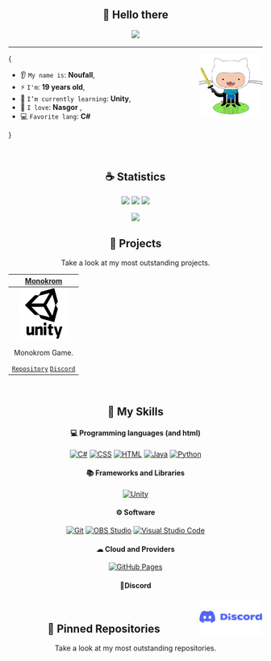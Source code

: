 <h2 align="center">👋 Hello there</h2>

<p align="center">
    <img src="https://komarev.com/ghpvc/?username=Noufall90&color=blueviolet"/> 
</p>

<hr/>

<img align='right' src='https://github.com/Noufall90/Noufall90/blob/main/skills/adventure-cat.png' width='25%'>  

{  

* 👂 `My name is`: **Noufall**,
* ⚡ `I'm`: **19 years old**,
* 🌱 `I’m currently learning`: **Unity**,
* 🍔 `I love`: **Nasgor**  ,
* 💻 `Favorite lang`: **C#**  

}

<br/>

<h2 align="center">☕ Statistics</h2>

<p align="center">
  <img height="50%" width="auto" src ="https://github-readme-stats.vercel.app/api?username=Noufall90&show_icons=true&count_private=true&theme=material-palenight&hide_border=true&hide=issues,contribs&bg_color=00000000">
  <img height="50%" width="auto" src ="https://github-readme-stats.vercel.app/api/top-langs/?username=Noufall90&layout=compact&hide_border=true&theme=material-palenight&bg_color=00000000&langs_count=6&hide=jupyter%20notebook,python,css,&exclude_repo=Pacman-AI">
  <img src ="https://github-readme-streak-stats.herokuapp.com?user=Noufall90&theme=material-palenight&hide_border=true&background=FFFFFF00">
</p>

<p align="center">
    <img src="https://github-profile-trophy.vercel.app/?username=Noufall90&theme=tokyonight"/>
</p>

<h2 align="center">🚀 Projects</h2>
<p align="center">Take a look at my most outstanding projects.</p>
  
| <a href="https://github.com/Noufall90/Monokrom-Unity" target="_blank">**Monokrom**</a> |
| :---: |
<img align='center' src='https://github.com/Noufall90/Noufall90/blob/main/skills/unity.png' width="100px"  height='100px'> |
| <p>Monokrom Game.</p> <a href="https://github.com/Noufall90/Monokrom-Unity" target="_blank">`Repository`</a>  <a href="https://discord.gg/5GmfCDEvS2" target="_blank">`Discord`</a> |
<br/>

<h2 align="center">🌱 My Skills</h2>

<h4 align="center">💻 Programming languages (and html)</h4>

<p align="center">
<a href="https://github.com/search?q=user%3ANoufall901+language%3Acsharp"><img alt="C#" src="https://custom-icon-badges.demolab.com/badge/C%23-68217A.svg?logo=cs2&logoColor=white"></a>
<a href="https://github.com/search?q=user%3ANoufall901+language%3Acss"><img alt="CSS" src="https://img.shields.io/badge/CSS-1572B6.svg?logo=css3&logoColor=white"></a>
<a href="https://github.com/search?q=user%3ANoufall901+language%3Ahtml"><img alt="HTML" src="https://img.shields.io/badge/HTML-E34F26.svg?logo=html5&logoColor=white"></a>
<a href="https://github.com/search?q=user%3ANoufall901+language%3Ajava"><img alt="Java" src="https://custom-icon-badges.demolab.com/badge/Java-007396.svg?logo=java&logoColor=white"></a>
<a href="https://github.com/search?q=user%3ANoufall901+language%3Apython"><img alt="Python" src="https://img.shields.io/badge/Python-14354C.svg?logo=python&logoColor=white"></a>
</p>

<h4 align="center">📚 Frameworks and Libraries</h4>

<p align="center">
<a href="#"><img alt="Unity" src="https://img.shields.io/badge/Unity-000000.svg?logo=unity&logoColor=white"></a>
</p>

<h4 align="center">⚙ Software</h4>

<p align="center">
<a href="#"><img alt="Git" src="https://img.shields.io/badge/Git-F05033.svg?logo=git&logoColor=white"></a>
<a href="#"><img alt="OBS Studio" src="https://img.shields.io/badge/-OBS-302E31?logo=obs-studio&logoColor=white"></a>
<a href="#"><img alt="Visual Studio Code" src="https://img.shields.io/badge/Visual%20Studio%20Code-0078d7.svg?logo=visual-studio-code&logoColor=white"></a>
</p>

<h4 align="center">☁ Cloud and Providers</h4>

<p align="center">
<a href="#"><img alt="GitHub Pages" src="https://img.shields.io/badge/GitHub%20Pages-327FC7.svg?logo=github&logoColor=white"></a>
</p>
<h4 align="center">📱Discord</h4>

<p align="center">
<img align='right' src='https://github.com/Noufall90/Noufall90/blob/main/skills/image.png' width='25%'>  
</p>
<br/>

<h2 align="center">📌 Pinned Repositories</h2>
<p align="center">Take a look at my most outstanding repositories.</p>
